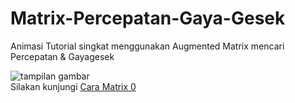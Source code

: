 # Matrix-Percepatan-Gaya-Gesek
  
Animasi Tutorial singkat menggunakan Augmented Matrix mencari Percepatan & Gayagesek

![tampilan gambar](BengkelGear/CaraMatrix0/img/tampilan.gif)  
Silakan kunjungi [Cara Matrix 0](https://angkasamuhammad.github.io/Matrix-Percepatan-Gaya-Gesek/BengkelGear/CaraMatrix0/CaraMatrix0.html)  
